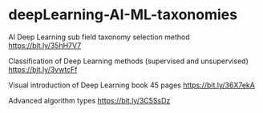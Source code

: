 # deepLearning-AI-ML-taxonomies

AI Deep Learning sub field taxonomy selection method
https://bit.ly/35hH7V7

Classification of Deep Learning methods (supervised and unsupervised) 
https://bit.ly/3vwtcFf

Visual introduction of Deep Learning book 45 pages 
https://bit.ly/36X7ekA

Advanced algorithm types 
https://bit.ly/3C5SsDz
